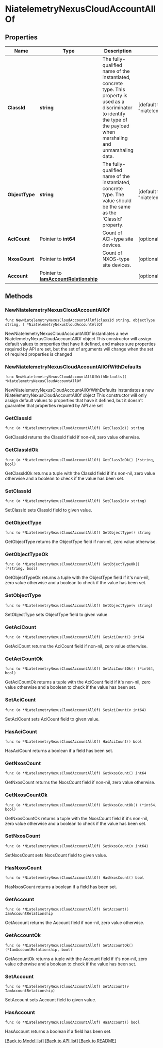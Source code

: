 # NiatelemetryNexusCloudAccountAllOf

## Properties

Name | Type | Description | Notes
------------ | ------------- | ------------- | -------------
**ClassId** | **string** | The fully-qualified name of the instantiated, concrete type. This property is used as a discriminator to identify the type of the payload when marshaling and unmarshaling data. | [default to "niatelemetry.NexusCloudAccount"]
**ObjectType** | **string** | The fully-qualified name of the instantiated, concrete type. The value should be the same as the &#39;ClassId&#39; property. | [default to "niatelemetry.NexusCloudAccount"]
**AciCount** | Pointer to **int64** | Count of ACI-type site devices. | [optional] 
**NxosCount** | Pointer to **int64** | Count of NXOS-type site devices. | [optional] 
**Account** | Pointer to [**IamAccountRelationship**](IamAccountRelationship.md) |  | [optional] 

## Methods

### NewNiatelemetryNexusCloudAccountAllOf

`func NewNiatelemetryNexusCloudAccountAllOf(classId string, objectType string, ) *NiatelemetryNexusCloudAccountAllOf`

NewNiatelemetryNexusCloudAccountAllOf instantiates a new NiatelemetryNexusCloudAccountAllOf object
This constructor will assign default values to properties that have it defined,
and makes sure properties required by API are set, but the set of arguments
will change when the set of required properties is changed

### NewNiatelemetryNexusCloudAccountAllOfWithDefaults

`func NewNiatelemetryNexusCloudAccountAllOfWithDefaults() *NiatelemetryNexusCloudAccountAllOf`

NewNiatelemetryNexusCloudAccountAllOfWithDefaults instantiates a new NiatelemetryNexusCloudAccountAllOf object
This constructor will only assign default values to properties that have it defined,
but it doesn't guarantee that properties required by API are set

### GetClassId

`func (o *NiatelemetryNexusCloudAccountAllOf) GetClassId() string`

GetClassId returns the ClassId field if non-nil, zero value otherwise.

### GetClassIdOk

`func (o *NiatelemetryNexusCloudAccountAllOf) GetClassIdOk() (*string, bool)`

GetClassIdOk returns a tuple with the ClassId field if it's non-nil, zero value otherwise
and a boolean to check if the value has been set.

### SetClassId

`func (o *NiatelemetryNexusCloudAccountAllOf) SetClassId(v string)`

SetClassId sets ClassId field to given value.


### GetObjectType

`func (o *NiatelemetryNexusCloudAccountAllOf) GetObjectType() string`

GetObjectType returns the ObjectType field if non-nil, zero value otherwise.

### GetObjectTypeOk

`func (o *NiatelemetryNexusCloudAccountAllOf) GetObjectTypeOk() (*string, bool)`

GetObjectTypeOk returns a tuple with the ObjectType field if it's non-nil, zero value otherwise
and a boolean to check if the value has been set.

### SetObjectType

`func (o *NiatelemetryNexusCloudAccountAllOf) SetObjectType(v string)`

SetObjectType sets ObjectType field to given value.


### GetAciCount

`func (o *NiatelemetryNexusCloudAccountAllOf) GetAciCount() int64`

GetAciCount returns the AciCount field if non-nil, zero value otherwise.

### GetAciCountOk

`func (o *NiatelemetryNexusCloudAccountAllOf) GetAciCountOk() (*int64, bool)`

GetAciCountOk returns a tuple with the AciCount field if it's non-nil, zero value otherwise
and a boolean to check if the value has been set.

### SetAciCount

`func (o *NiatelemetryNexusCloudAccountAllOf) SetAciCount(v int64)`

SetAciCount sets AciCount field to given value.

### HasAciCount

`func (o *NiatelemetryNexusCloudAccountAllOf) HasAciCount() bool`

HasAciCount returns a boolean if a field has been set.

### GetNxosCount

`func (o *NiatelemetryNexusCloudAccountAllOf) GetNxosCount() int64`

GetNxosCount returns the NxosCount field if non-nil, zero value otherwise.

### GetNxosCountOk

`func (o *NiatelemetryNexusCloudAccountAllOf) GetNxosCountOk() (*int64, bool)`

GetNxosCountOk returns a tuple with the NxosCount field if it's non-nil, zero value otherwise
and a boolean to check if the value has been set.

### SetNxosCount

`func (o *NiatelemetryNexusCloudAccountAllOf) SetNxosCount(v int64)`

SetNxosCount sets NxosCount field to given value.

### HasNxosCount

`func (o *NiatelemetryNexusCloudAccountAllOf) HasNxosCount() bool`

HasNxosCount returns a boolean if a field has been set.

### GetAccount

`func (o *NiatelemetryNexusCloudAccountAllOf) GetAccount() IamAccountRelationship`

GetAccount returns the Account field if non-nil, zero value otherwise.

### GetAccountOk

`func (o *NiatelemetryNexusCloudAccountAllOf) GetAccountOk() (*IamAccountRelationship, bool)`

GetAccountOk returns a tuple with the Account field if it's non-nil, zero value otherwise
and a boolean to check if the value has been set.

### SetAccount

`func (o *NiatelemetryNexusCloudAccountAllOf) SetAccount(v IamAccountRelationship)`

SetAccount sets Account field to given value.

### HasAccount

`func (o *NiatelemetryNexusCloudAccountAllOf) HasAccount() bool`

HasAccount returns a boolean if a field has been set.


[[Back to Model list]](../README.md#documentation-for-models) [[Back to API list]](../README.md#documentation-for-api-endpoints) [[Back to README]](../README.md)


